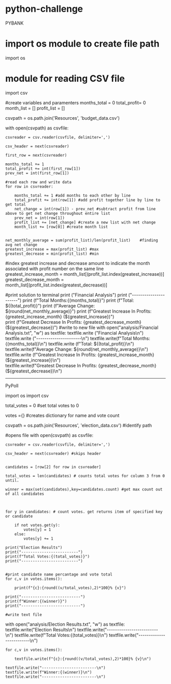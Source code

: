# python-challenge

PYBANK
# import os module to create file path
import os 

# module for reading CSV file 
import csv

#create variables and paramenters
months_total = 0
total_profit= 0
month_list = []
profit_list = []

csvpath = os.path.join('Resources', 'budget_data.csv')

with open(csvpath) as csvfile:

    csvreader = csv.reader(csvfile, delimiter=',')

    csv_header = next(csvreader) 

    first_row = next(csvreader)
    
    months_total += 1
    total_profit += int(first_row[1])
    prev_net = int(first_row[1])
    
    #read each row and write data
    for row in csvreader:

        months_total += 1 #add months to each other by line
        total_profit += int(row[1]) #add profit together line by line to get total
        net_change = int(row[1]) - prev_net #subtract profit from line above to get net change throughout entire list
        prev_net = int(row[1]) 
        profit_list += [net_change] #create a new list with net change
        month_list += [row[0]] #create month list


    net_monthly_average = sum(profit_list)/len(profit_list)    #finding avg net change
    greatest_increase = max(profit_list) #max
    greatest_decrease = min(profit_list) #min

  #index greatest increase and decrease amount to indicate the month associated with profit number on the same line  
greatest_increase_month = month_list[(profit_list.index(greatest_increase))] 
greatest_decrease_month = month_list[(profit_list.index(greatest_decrease))]

#print solution to terminal
print ("Financial Analysis")
print ("----------------------")
print (f"Total Months:{(months_total)}")
print (f"Total: ${(total_profit)}")
print (f"Average Change: ${round(net_monthly_average)}")
print (f"Greatest Increase In Profits: {greatest_increase_month} (${greatest_increase})")    
print (f"Greatest Decrease In Profits: {greatest_decrease_month} (${greatest_decrease})")
#write to new file
with open("analysis/Financial Analysis.txt", "w") as textfile:
    textfile.write ("Financial Analysis\n")
    textfile.write ("----------------------\n")
    textfile.write(f"Total Months:{(months_total)}\n")
    textfile.write (f"Total: ${(total_profit)}\n")
    textfile.write(f"Average Change: ${round(net_monthly_average)}\n")
    textfile.write (f"Greatest Increase In Profits: {greatest_increase_month} (${greatest_increase})\n")    
    textfile.write(f"Greatest Decrease In Profits: {greatest_decrease_month} (${greatest_decrease})\n")


--------------------------------------------------------------
PyPoll

import os 
import csv

total_votes = 0 #set total votes to 0

votes ={} #creates dictionary for name and vote count

csvpath = os.path.join('Resources', 'election_data.csv') #identify path

#opens file
with open(csvpath) as csvfile:

    csvreader = csv.reader(csvfile, delimiter=',')
    
    csv_header = next(csvreader) #skips header


    candidates = [row[2] for row in csvreader] 

    total_votes = len(candidates) # counts total votes for column 3 from 0 until.

    winner = max(set(candidates),key=candidates.count) #get max count out of all candidates 

    

    for y in candidates: # count votes. get returns item of specified key or candidate

        if not votes.get(y):
            votes[y] = 1
        else:
            votes[y] += 1

    print("Election Results")
    print("-------------------------")
    print(f"Total Votes:{(total_votes)}")
    print("-------------------------")


    #print candidate name percantage and vote total
    for c,v in votes.items(): 

        print(f"{c}:{round((v/total_votes),2)*100}% {v}")

    print("--------------------------")
    print(f"Winner:{(winner)}")
    print("--------------------------")

    #write text file 
with open("analysis/Election Results.txt", "w") as textfile:
    textfile.write("Election Results\n")
    textfile.write("-------------------------\n")
    textfile.write(f"Total Votes:{(total_votes)}\n")
    textfile.write("-------------------------\n")

    for c,v in votes.items():

        textfile.write(f"{c}:{round((v/total_votes),2)*100}% {v}\n")

    textfile.write("------------------------\n")
    textfile.write(f"Winner:{(winner)}\n")
    textfile.write("------------------------\n")

